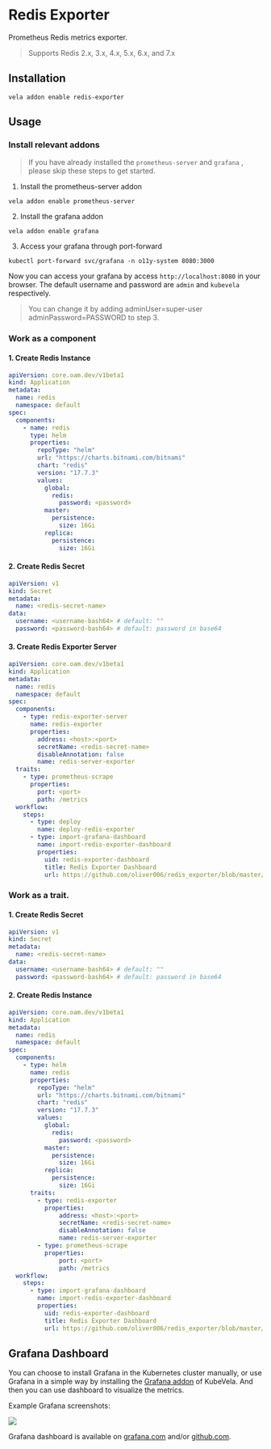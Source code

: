 # Redis Exporter

Prometheus Redis metrics exporter.
> Supports Redis 2.x, 3.x, 4.x, 5.x, 6.x, and 7.x

## Installation

```shell
vela addon enable redis-exporter
```

## Usage

### Install relevant addons

> If you have already installed the `prometheus-server` and `grafana` , please skip these steps to get started.

1. Install the prometheus-server addon

```shell
vela addon enable prometheus-server
```

2. Install the grafana addon

```shell
vela addon enable grafana
```

3. Access your grafana through port-forward

```shell
kubectl port-forward svc/grafana -n o11y-system 8080:3000
```

Now you can access your grafana by access `http://localhost:8080` in your browser. The default username and password are `admin` and `kubevela` respectively.

> You can change it by adding adminUser=super-user adminPassword=PASSWORD to step 3.


### Work as a component

#### 1. Create Redis Instance

```yaml
apiVersion: core.oam.dev/v1beta1
kind: Application
metadata:
  name: redis
  namespace: default
spec:
  components:
    - name: redis
      type: helm
      properties:
        repoType: "helm"
        url: "https://charts.bitnami.com/bitnami"
        chart: "redis"
        version: "17.7.3"
        values:
          global:
            redis:
              password: <password>
          master:
            persistence:
              size: 16Gi
          replica:
            persistence:
              size: 16Gi

```

#### 2. Create Redis Secret

```yaml
apiVersion: v1
kind: Secret
metadata:
  name: <redis-secret-name>
data:
  username: <username-bash64> # default: ""
  password: <password-bash64> # default: password in base64
```

#### 3. Create Redis Exporter Server

```yaml
apiVersion: core.oam.dev/v1beta1
kind: Application
metadata:
  name: redis
  namespace: default
spec:
  components:
    - type: redis-exporter-server
      name: redis-exporter
      properties:
        address: <host>:<port>
        secretName: <redis-secret-name>
        disableAnnotation: false
        name: redis-server-exporter
  traits:
    - type: prometheus-scrape
      properties:
        port: <port>
        path: /metrics
  workflow:
    steps:
      - type: deploy
        name: deploy-redis-exporter
      - type: import-grafana-dashboard
        name: import-redis-exporter-dashboard
        properties:
          uid: redis-exporter-dashboard
          title: Redis Exporter Dashboard
          url: https://github.com/oliver006/redis_exporter/blob/master/contrib/grafana_prometheus_redis_dashboard.json
```

### Work as a trait.

#### 1. Create Redis Secret

```yaml
apiVersion: v1
kind: Secret
metadata:
  name: <redis-secret-name>
data:
  username: <username-bash64> # default: ""
  password: <password-bash64> # default: password in base64
```

#### 2. Create Redis Instance

```yaml
apiVersion: core.oam.dev/v1beta1
kind: Application
metadata:
  name: redis
  namespace: default
spec:
  components:
    - type: helm
      name: redis
      properties:
        repoType: "helm"
        url: "https://charts.bitnami.com/bitnami"
        chart: "redis"
        version: "17.7.3"
        values:
          global:
            redis:
              password: <password>
          master:
            persistence:
              size: 16Gi
          replica:
            persistence:
              size: 16Gi
      traits:
        - type: redis-exporter
          properties:
              address: <host>:<port>
              secretName: <redis-secret-name>
              disableAnnotation: false
              name: redis-server-exporter
        - type: prometheus-scrape
          properties:
              port: <port>
              path: /metrics
  workflow:
    steps:
      - type: import-grafana-dashboard
        name: import-redis-exporter-dashboard
        properties:
          uid: redis-exporter-dashboard
          title: Redis Exporter Dashboard
          url: https://github.com/oliver006/redis_exporter/blob/master/contrib/grafana_prometheus_redis_dashboard.json
```

## Grafana Dashboard

You can choose to install Grafana in the Kubernetes cluster manually, or use Grafana in a simple way by installing the [Grafana addon](https://github.com/kubevela/catalog/tree/master/addons/grafana) of KubeVela. And then you can use dashboard to visualize the metrics.

Example Grafana screenshots:

![](https://cloud.githubusercontent.com/assets/1222339/19412041/dee6d7bc-92da-11e6-84f8-610c025d6182.png)

Grafana dashboard is available on [grafana.com](https://grafana.com/grafana/dashboards/763-redis-dashboard-for-prometheus-redis-exporter-1-x/) and/or [github.com](https://github.com/oliver006/redis_exporter/blob/master/contrib/grafana_prometheus_redis_dashboard.json).




